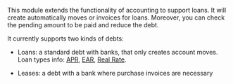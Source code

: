 This module extends the functionality of accounting to support loans. It
will create automatically moves or invoices for loans. Moreover, you can
check the pending amount to be paid and reduce the debt.

It currently supports two kinds of debts:

- Loans: a standard debt with banks, that only creates account moves.  
  Loan types info:
  [APR](https://en.wikipedia.org/wiki/Annual_percentage_rate),
  [EAR](https://en.wikipedia.org/wiki/Effective_interest_rate), [Real
  Rate](https://en.wikipedia.org/wiki/Real_interest_rate).

- Leases: a debt with a bank where purchase invoices are necessary
